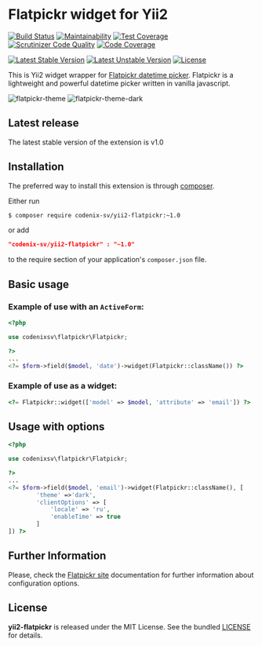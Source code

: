 # Flatpickr widget for Yii2

[![Build Status](https://travis-ci.org/codenix-sv/yii2-flatpickr.svg?branch=master)](https://travis-ci.org/codenix-sv/yii2-flatpickr)
[![Maintainability](https://api.codeclimate.com/v1/badges/f6635494b1c54e2c117c/maintainability)](https://codeclimate.com/github/codenix-sv/yii2-flatpickr/maintainability)
[![Test Coverage](https://api.codeclimate.com/v1/badges/f6635494b1c54e2c117c/test_coverage)](https://codeclimate.com/github/codenix-sv/yii2-flatpickr/test_coverage)
[![Scrutinizer Code Quality](https://scrutinizer-ci.com/g/codenix-sv/yii2-flatpickr/badges/quality-score.png?b=master)](https://scrutinizer-ci.com/g/codenix-sv/yii2-flatpickr/?branch=master)
[![Code Coverage](https://scrutinizer-ci.com/g/codenix-sv/yii2-flatpickr/badges/coverage.png?b=master)](https://scrutinizer-ci.com/g/codenix-sv/yii2-flatpickr/?branch=master)

[![Latest Stable Version](https://poser.pugx.org/codenix-sv/yii2-flatpickr/v/stable)](https://packagist.org/packages/codenix-sv/yii2-flatpickr)
[![Latest Unstable Version](https://poser.pugx.org/codenix-sv/yii2-flatpickr/v/unstable)](https://packagist.org/packages/codenix-sv/yii2-flatpickr)
[![License](https://poser.pugx.org/codenix-sv/yii2-flatpickr/license)](https://packagist.org/packages/codenix-sv/yii2-flatpickr)

This is Yii2 widget wrapper for [Flatpickr datetime picker](https://github.com/chmln/flatpickr).
Flatpickr is a lightweight and powerful datetime picker written in vanilla javascript.

![flatpickr-theme](https://user-images.githubusercontent.com/17989224/33085187-a6a75f26-ceec-11e7-9c5f-56930360a488.png)
![flatpickr-theme-dark](https://user-images.githubusercontent.com/17989224/33085189-a6d0688a-ceec-11e7-8a38-be258ff692b2.png)

## Latest release
The latest stable version of the extension is v1.0

## Installation

The preferred way to install this extension is through [composer](http://getcomposer.org/download/).

Either run

```bash
$ composer require codenix-sv/yii2-flatpickr:~1.0
```
or add

```json
"codenix-sv/yii2-flatpickr" : "~1.0"
```

to the require section of your application's `composer.json` file.

## Basic usage

### Example of use with an `ActiveForm`:

```php
<?php

use codenixsv\flatpickr\Flatpickr;

?>
...
<?= $form->field($model, 'date')->widget(Flatpickr::className()) ?>
```
### Example of use as a widget:
```php
<?= Flatpickr::widget(['model' => $model, 'attribute' => 'email']) ?>
```

## Usage with options
```php
<?php

use codenixsv\flatpickr\Flatpickr;

?>
...
<?= $form->field($model, 'email')->widget(Flatpickr::className(), [
        'theme' =>'dark',
        'clientOptions' => [
            'locale' => 'ru',
            'enableTime' => true
        ]
]) ?>
```

## Further Information
Please, check the [Flatpickr site](https://chmln.github.io/flatpickr/options/) documentation for further
information about configuration options.

## License

**yii2-flatpickr** is released under the MIT License. See the bundled [LICENSE](./LICENSE) for details.
